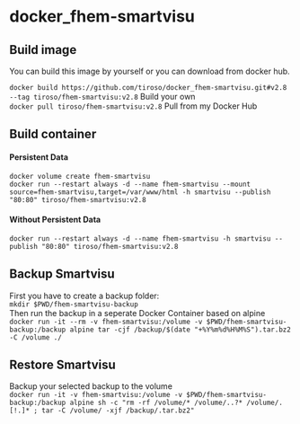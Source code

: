# docker_fhem-smartvisu
## Build image
<p>You can build this image by yourself or you can download from docker hub.</p>
<p>
  <code>docker build https://github.com/tiroso/docker_fhem-smartvisu.git#v2.8 --tag tiroso/fhem-smartvisu:v2.8</code> Build your own<br>
  <code>docker pull tiroso/fhem-smartvisu:v2.8</code> Pull from my Docker Hub
</p>
<h2>Build container</h2>
<h4>Persistent Data</h4>
<p>
  <code>docker volume create fhem-smartvisu</code><br>
  <code>docker run --restart always -d --name fhem-smartvisu --mount source=fhem-smartvisu,target=/var/www/html -h smartvisu --publish "80:80" tiroso/fhem-smartvisu:v2.8</code>
</p>
<h4>Without Persistent Data</h4>
<p>
  <code>docker run --restart always -d --name fhem-smartvisu -h smartvisu --publish "80:80" tiroso/fhem-smartvisu:v2.8</code>
</p>
<h2>Backup Smartvisu</h2>
<p>First you have to create a backup folder:<br>
  <code>mkdir $PWD/fhem-smartvisu-backup</code><br>
  Then run the backup in a seperate Docker Container based on alpine<br>
  <code>docker run -it --rm -v fhem-smartvisu:/volume -v $PWD/fhem-smartvisu-backup:/backup alpine tar -cjf /backup/$(date "+%Y%m%d%H%M%S").tar.bz2 -C /volume ./</code>
</p>
<h2>Restore Smartvisu</h2>
<p>Backup your selected backup to the volume<br>
  <code>docker run -it -v fhem-smartvisu:/volume -v $PWD/fhem-smartvisu-backup:/backup alpine sh -c "rm -rf /volume/* /volume/..?* /volume/.[!.]* ; tar -C /volume/ -xjf /backup/<your backupfile>.tar.bz2"</code>
</p>

